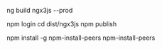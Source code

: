 ng build ngx3js --prod

npm login
cd dist/ngx3js
npm publish

npm install -g npm-install-peers
npm-install-peers